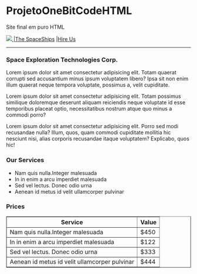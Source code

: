 # ProjetoOneBitCodeHTML
Site final em puro HTML
<!DOCTYPE html>
<html lang="en">
  <head>
    
  </head>
  <body>
    <nav>
      <div>
        <a
          href="file:///C:/Users/evell/OneDrive/Documentos/GitHub/Projeto_Calculadora/exercicios%20onebit/page1.html"
        >
          <img
            src="https://cdn.areademembros.com/files/instancia_1851/editor/XGV6ruZ9zEINrDQSTFdF1hINl7DKitsftuoU7Hgq.png"
          />
        </a>
        <a
          href="file:///C:/Users/evell/OneDrive/Documentos/GitHub/Projeto_Calculadora/exercicios%20onebit/page2.html"
          >|The SpaceShips</a
        >
        <a
          href="file:///C:/Users/evell/OneDrive/Documentos/GitHub/Projeto_Calculadora/exercicios%20onebit/page3.html"
          >|Hire Us</a
        >
      </div>
    </nav>
    <hr />
    <section>
      <div>
        <h3>Space Exploration Technologies Corp.</h3>
        <p>
          Lorem ipsum dolor sit amet consectetur adipisicing elit. Totam quaerat
          corrupti sed accusantium minus ipsum voluptatem libero? Ipsa sit non
          enim illum quaerat neque tempora voluptate, possimus a, velit
          cupiditate.
        </p>
        <p>
          Lorem ipsum dolor sit amet consectetur adipisicing elit. Totam
          possimus similique doloremque deserunt aliquam reiciendis neque
          voluptate id esse temporibus placeat optio, necessitatibus nostrum
          atque quo minus a commodi porro?
        </p>
        <p>
          Lorem ipsum dolor sit amet consectetur adipisicing elit. Porro sed
          modi recusandae nulla? Illum, quos, quam commodi cupiditate mollitia
          hic nesciunt nisi, alias corporis recusandae itaque voluptatem?
          Explicabo, quos hic!
        </p>
      </div>
      <div>
        <h3>Our Services</h3>
        <ul>
          <li>Nam quis nulla.Integer malesuada</li>
          <li>In in enim a arcu imperdiet malesuada</li>
          <li>Sed vel lectus. Donec odio urna</li>
          <li>Aenean id metus id velit ullamcorper pulvinar</li>
        </ul>
      </div>
      <div>
        <h3>Prices</h3>
        <table border="1">
          <tr>
            <th>Service</th>
            <th>Value</th>
          </tr>
          <tr>
            <td>Nam quis nulla.Integer malesuada</td>
            <td>$450</td>
          </tr>
          <tr>
            <td>In in enim a arcu imperdiet malesuada</td>
            <td>$122</td>
          </tr>
          <tr>
            <td>Sed vel lectus. Donec odio urna</td>
            <td>$333</td>
          </tr>
          <tr>
            <td>Aenean id metus id velit ullamcorper pulvinar</td>
            <td>$444</td>
          </tr>
        </table>
      </div>
    </section>
  </body>
</html>
